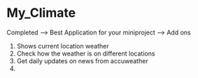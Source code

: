 # My_Climate
Completed
--> Best Application for your miniproject
--> Add ons
1. Shows current location weather
2. Check how the weather is on different locations
3. Get daily updates on news from accuweather
4.
